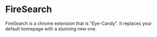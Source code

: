 # FireSearch
FireSearch is a chrome extension that is "Eye-Candy". It replaces your default homepage with a stunning new one.
